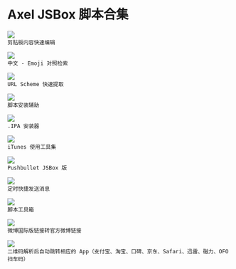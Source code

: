 # Axel JSBox 脚本合集


![](https://img.shields.io/badge/Clip%20Editor-Axel-brightgreen.svg)  
`剪贴板内容快速编辑`

[![](https://img.shields.io/badge/Emoji-Axel-brightgreen.svg)](https://github.com/Neurogram-R/JSBox/blob/master/Axel/Emoji.js)  
`中文 - Emoji 对照检索`

![](https://img.shields.io/badge/Extract%20Scheme-Axel-brightgreen.svg)  
`URL Scheme 快速提取`

![](https://img.shields.io/badge/Installer-Axel-brightgreen.svg)  
`脚本安装辅助`

![](https://img.shields.io/badge/IPA%20Installer-Axel-brightgreen.svg)  
`.IPA 安装器`

![](https://img.shields.io/badge/iTunes%20Utilities-Axel-brightgreen.svg)  
`iTunes 使用工具集`

![](https://img.shields.io/badge/Pushbullet-Axel-brightgreen.svg)  
`Pushbullet JSBox 版`

![](https://img.shields.io/badge/Schedule%20Message-Axel-brightgreen.svg)  
`定时快捷发送消息`

[![](https://img.shields.io/badge/Tool%20Box-Axel-brightgreen.svg)](https://github.com/Neurogram-R/JSBox/blob/master/Axel/Tool%20Box.js)  
`脚本工具箱`

![](https://img.shields.io/badge/Weico-Axel-brightgreen.svg)  
`微博国际版链接转官方微博链接`

[![](https://img.shields.io/badge/XQRcode-Axel-brightgreen.svg)](https://github.com/Neurogram-R/JSBox/blob/master/Axel/XQRcode.js)  
`二维码解析后自动跳转相应的 App（支付宝、淘宝、口碑、京东、Safari、迅雷、磁力、OFO扫车码）`


